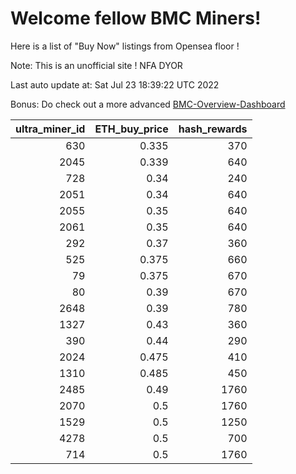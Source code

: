 # Welcome fellow BMC Miners!
Here is a list of "Buy Now" listings from Opensea floor !

Note: This is an unofficial site ! NFA DYOR

Last auto update at: Sat Jul 23 18:39:22 UTC 2022

Bonus: Do check out a more advanced [BMC-Overview-Dashboard](https://dune.com/defifunk/BMC-Overview-Dashboard)


|   ultra_miner_id |   ETH_buy_price |   hash_rewards |
|-----------------:|----------------:|---------------:|
|              630 |           0.335 |            370 |
|             2045 |           0.339 |            640 |
|              728 |           0.34  |            240 |
|             2051 |           0.34  |            640 |
|             2055 |           0.35  |            640 |
|             2061 |           0.35  |            640 |
|              292 |           0.37  |            360 |
|              525 |           0.375 |            660 |
|               79 |           0.375 |            670 |
|               80 |           0.39  |            670 |
|             2648 |           0.39  |            780 |
|             1327 |           0.43  |            360 |
|              390 |           0.44  |            290 |
|             2024 |           0.475 |            410 |
|             1310 |           0.485 |            450 |
|             2485 |           0.49  |           1760 |
|             2070 |           0.5   |           1760 |
|             1529 |           0.5   |           1250 |
|             4278 |           0.5   |            700 |
|              714 |           0.5   |           1760 |